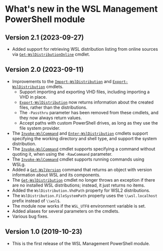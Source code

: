 # What's new in the WSL Management PowerShell module

## Version 2.1 (2023-09-27)

- Added support for retrieving WSL distribution listing from online sources via
  [`Get-WslDistributionOnline`][] cmdlet.

## Version 2.0 (2023-09-11)

- Improvements to the [`Import-WslDistribution`][] and [`Export-WslDistribution`][] cmdlets.
  - Support importing and exporting VHD files, including importing a VHD in place.
  - [`Export-WslDistribution`][] now returns information about the created files, rather than the
    distributions.
  - The `-Passthru` parameter has been removed from these cmdlets, and they now always return
    values.
  - Accept paths with custom PowerShell drives, as long as they use the file system provider.
- The [`Invoke-WslCommand`][] and [`Enter-WslDistribution`][] cmdlets support specifying the working
  directory and shell type, and support the system distribution.
- The [`Invoke-WslCommand`][] cmdlet supports specifying a command without quoting it, when using
  the `-RawCommand` parameter.
- The [`Invoke-WslCommand`][] cmdlet supports running commands using WSLg.
- Added a [`Get-WslVersion`][] command that returns an object with version information about WSL and
  its components.
- The [`Get-WslDistribution`][] cmdlet no longer throws an exception if there are no installed WSL
  distributions; instead, it just returns no items.
- Added the `WslDistribution.VhdPath` property for WSL2 distributions.
- The `WslDistribution.FileSystemPath` property uses the `\\wsl.localhost` prefix instead of
  `\\wsl$`.
- The module now works if the `WSL_UTF8` environment variable is set.
- Added aliases for several parameters on the cmdlets.
- Various bug fixes.

## Version 1.0 (2019-10-23)

- This is the first release of the WSL Management PowerShell module.

[`Enter-WslDistribution`]: docs/Enter-WslDistribution.md
[`Export-WslDistribution`]: docs/Export-WslDistribution.md
[`Get-WslDistribution`]: docs/Get-WslDistribution.md
[`Get-WslDistributionOnline`]: docs/Get-WslDistributionOnline.md
[`Get-WslVersion`]: docs/Get-WslVersion.md
[`Import-WslDistribution`]: docs/Import-WslDistribution.md
[`Invoke-WslCommand`]: docs/Invoke-WslCommand.md
